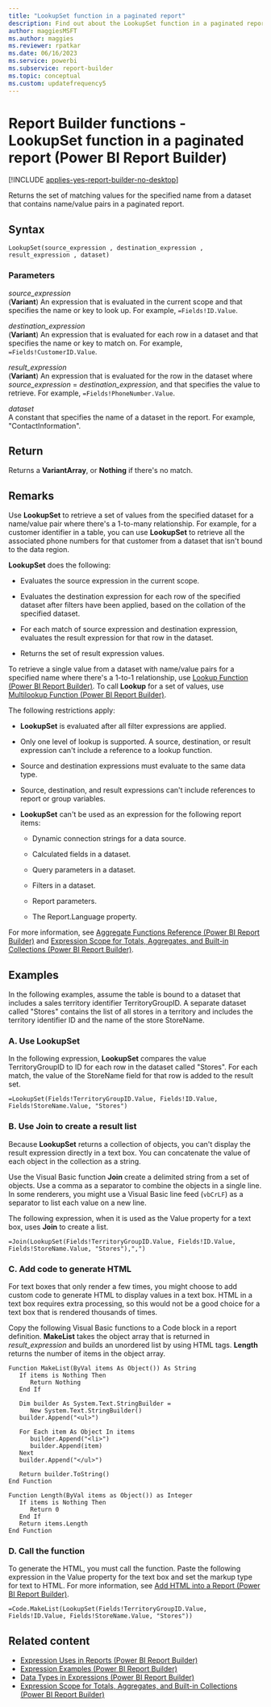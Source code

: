 ```yaml
---
title: "LookupSet function in a paginated report"
description: Find out about the LookupSet function in a paginated report, which returns the set of matching values for a specified name from a dataset that contains name or value pairs.
author: maggiesMSFT
ms.author: maggies
ms.reviewer: rpatkar
ms.date: 06/16/2023
ms.service: powerbi
ms.subservice: report-builder
ms.topic: conceptual
ms.custom: updatefrequency5
---
```

# Report Builder functions - LookupSet function in a paginated report (Power BI Report Builder)

[!INCLUDE [applies-yes-report-builder-no-desktop](../../includes/applies-yes-report-builder-no-desktop.md)]

  Returns the set of matching values for the specified name from a dataset that contains name/value pairs in a paginated report.

## Syntax

```syntaxsql
LookupSet(source_expression , destination_expression , result_expression , dataset)
```

### Parameters

*source_expression*  
(**Variant**) An expression that is evaluated in the current scope and that specifies the name or key to look up. For example, `=Fields!ID.Value`.

*destination_expression*  
(**Variant**) An expression that is evaluated for each row in a dataset and that specifies the name or key to match on. For example, `=Fields!CustomerID.Value`.

*result_expression*  
(**Variant**) An expression that is evaluated for the row in the dataset where *source_expression* = *destination_expression*, and that specifies the value to retrieve. For example, `=Fields!PhoneNumber.Value`.

*dataset*  
A constant that specifies the name of a dataset in the report. For example, "ContactInformation".

## Return

Returns a **VariantArray**, or **Nothing** if there's no match.

## Remarks

Use **LookupSet** to retrieve a set of values from the specified dataset for a name/value pair where there's a 1-to-many relationship. For example, for a customer identifier in a table, you can use **LookupSet** to retrieve all the associated phone numbers for that customer from a dataset that isn't bound to the data region.

**LookupSet** does the following:

- Evaluates the source expression in the current scope.

- Evaluates the destination expression for each row of the specified dataset after filters have been applied, based on the collation of the specified dataset.

- For each match of source expression and destination expression, evaluates the result expression for that row in the dataset.

- Returns the set of result expression values.

To retrieve a single value from a dataset with name/value pairs for a specified name where there's a 1-to-1 relationship, use [Lookup Function (Power BI Report Builder)](./report-builder-functions-lookup-function.md). To call **Lookup** for a set of values, use [Multilookup Function (Power BI Report Builder)](./report-builder-functions-multilookup-function.md).

The following restrictions apply:

- **LookupSet** is evaluated after all filter expressions are applied.

- Only one level of lookup is supported. A source, destination, or result expression can't include a reference to a lookup function.

- Source and destination expressions must evaluate to the same data type.

- Source, destination, and result expressions can't include references to report or group variables.

- **LookupSet** can't be used as an expression for the following report items:

    - Dynamic connection strings for a data source.

    - Calculated fields in a dataset.

    - Query parameters in a dataset.

    - Filters in a dataset.

    - Report parameters.

    - The Report.Language property.

For more information, see [Aggregate Functions Reference (Power BI Report Builder)](./report-builder-functions-aggregate-functions-reference.md) and [Expression Scope for Totals, Aggregates, and Built-in Collections (Power BI Report Builder)](./expression-scope-for-totals-aggregates-and-built-in-collections.md).

## Examples

In the following examples, assume the table is bound to a dataset that includes a sales territory identifier TerritoryGroupID. A separate dataset called "Stores" contains the list of all stores in a territory and includes the territory identifier ID and the name of the store StoreName.

### A. Use LookupSet

In the following expression, **LookupSet** compares the value TerritoryGroupID to ID for each row in the dataset called "Stores". For each match, the value of the StoreName field for that row is added to the result set.

```
=LookupSet(Fields!TerritoryGroupID.Value, Fields!ID.Value, Fields!StoreName.Value, "Stores")
```

### B. Use Join to create a result list

Because **LookupSet** returns a collection of objects, you can't display the result expression directly in a text box. You can concatenate the value of each object in the collection as a string.

Use the Visual Basic function **Join** create a delimited string from a set of objects. Use a comma as a separator to combine the objects in a single line. In some renderers, you might use a Visual Basic line feed (`vbCrLF`) as a separator to list each value on a new line.

The following expression, when it is used as the Value property for a text box, uses **Join** to create a list.

```
=Join(LookupSet(Fields!TerritoryGroupID.Value, Fields!ID.Value, Fields!StoreName.Value, "Stores"),",")
```

### C. Add code to generate HTML

For text boxes that only render a few times, you might choose to add custom code to generate HTML to display values in a text box. HTML in a text box requires extra processing, so this would not be a good choice for a text box that is rendered thousands of times.

Copy the following Visual Basic functions to a Code block in a report definition. **MakeList** takes the object array that is returned in *result_expression* and builds an unordered list by using HTML tags. **Length** returns the number of items in the object array.

```
Function MakeList(ByVal items As Object()) As String
   If items is Nothing Then
      Return Nothing
   End If
  
   Dim builder As System.Text.StringBuilder =
      New System.Text.StringBuilder()
   builder.Append("<ul>")
  
   For Each item As Object In items
      builder.Append("<li>")
      builder.Append(item)
   Next
   builder.Append("</ul>")
  
   Return builder.ToString()
End Function
  
Function Length(ByVal items as Object()) as Integer
   If items is Nothing Then
      Return 0
   End If
   Return items.Length
End Function
```

### D. Call the function

To generate the HTML, you must call the function. Paste the following expression in the Value property for the text box and set the markup type for text to HTML. For more information, see [Add HTML into a Report (Power BI Report Builder)](/sql/reporting-services/report-design/add-html-into-a-report-report-builder-and-ssrs).

```
=Code.MakeList(LookupSet(Fields!TerritoryGroupID.Value, Fields!ID.Value, Fields!StoreName.Value, "Stores"))
```

## Related content

- [Expression Uses in Reports (Power BI Report Builder)](./expression-uses-reports-report-builder.md)
- [Expression Examples (Power BI Report Builder)](./report-builder-expression-examples.md)
- [Data Types in Expressions (Power BI Report Builder)](./data-types-expressions-report-builder.md)
- [Expression Scope for Totals, Aggregates, and Built-in Collections (Power BI Report Builder)](./expression-scope-for-totals-aggregates-and-built-in-collections.md)
